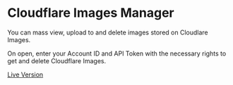 # Cloudflare Images Manager

You can mass view, upload to and delete images stored on Cloudlare Images.

On open, enter your Account ID and API Token with the necessary rights to get and delete Cloudflare Images.

[Live Version](https://images.valentinrogg.de)
